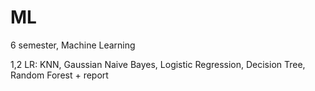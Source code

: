 # ML
6 semester, Machine Learning

1,2 LR: KNN, Gaussian Naive Bayes, Logistic Regression, Decision Tree, Random Forest + report
